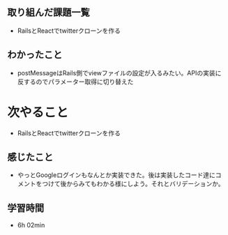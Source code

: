 ## 取り組んだ課題一覧
- RailsとReactでtwitterクローンを作る
## わかったこと
- postMessageはRails側でviewファイルの設定が入るみたい。APIの実装に反するのでパラメーター取得に切り替えた
# 次やること
- RailsとReactでtwitterクローンを作る
## 感じたこと
- やっとGoogleログインもなんとか実装できた。後は実装したコード達にコメントをつけて後からみてもわかる様にしよう。それとバリデーションか。
## 学習時間
- 6h 02min
